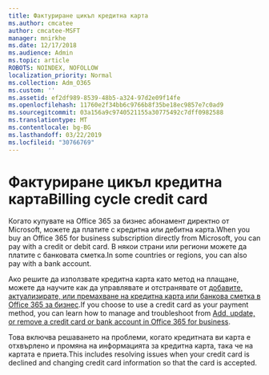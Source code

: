 ```yaml
---
title: Фактуриране цикъл кредитна карта
ms.author: cmcatee
author: cmcatee-MSFT
manager: mnirkhe
ms.date: 12/17/2018
ms.audience: Admin
ms.topic: article
ROBOTS: NOINDEX, NOFOLLOW
localization_priority: Normal
ms.collection: Adm_O365
ms.custom: ''
ms.assetid: ef2df989-8539-48b5-a324-97d2e09f14fe
ms.openlocfilehash: 11760e2f34bb6c9766b8f35be18ec9857e7c0ad9
ms.sourcegitcommit: 03a156a9c9740521155a30775492c7dff0982588
ms.translationtype: MT
ms.contentlocale: bg-BG
ms.lasthandoff: 03/22/2019
ms.locfileid: "30766769"
---
```

# <a name="billing-cycle-credit-card"></a><span data-ttu-id="2dd0c-102">Фактуриране цикъл кредитна карта</span><span class="sxs-lookup"><span data-stu-id="2dd0c-102">Billing cycle credit card</span></span>

<span data-ttu-id="2dd0c-103">Когато купувате на Office 365 за бизнес абонамент директно от Microsoft, можете да платите с кредитна или дебитна карта.</span><span class="sxs-lookup"><span data-stu-id="2dd0c-103">When you buy an Office 365 for business subscription directly from Microsoft, you can pay with a credit or debit card.</span></span> <span data-ttu-id="2dd0c-104">В някои страни или региони можете да платите с банковата сметка.</span><span class="sxs-lookup"><span data-stu-id="2dd0c-104">In some countries or regions, you can also pay with a bank account.</span></span>
  
<span data-ttu-id="2dd0c-105">Ако решите да използвате кредитна карта като метод на плащане, можете да научите как да управлявате и отстранявате от [добавите, актуализирате, или премахване на кредитна карта или банкова сметка в Office 365 за бизнес](https://support.office.com/article/30ba9c83-50d8-4020-90ed-830a5b8c8724?wt.mc_id=billing_cycle_AI).</span><span class="sxs-lookup"><span data-stu-id="2dd0c-105">If you choose to use a credit card as your payment method, you can learn how to manage and troubleshoot from [Add, update, or remove a credit card or bank account in Office 365 for business](https://support.office.com/article/30ba9c83-50d8-4020-90ed-830a5b8c8724?wt.mc_id=billing_cycle_AI).</span></span>
  
<span data-ttu-id="2dd0c-106">Това включва решаването на проблеми, когато кредитната ви карта е отхвърлено и промяна на информацията за кредитна карта, така че на картата е приета.</span><span class="sxs-lookup"><span data-stu-id="2dd0c-106">This includes resolving issues when your credit card is declined and changing credit card information so that the card is accepted.</span></span>
  

